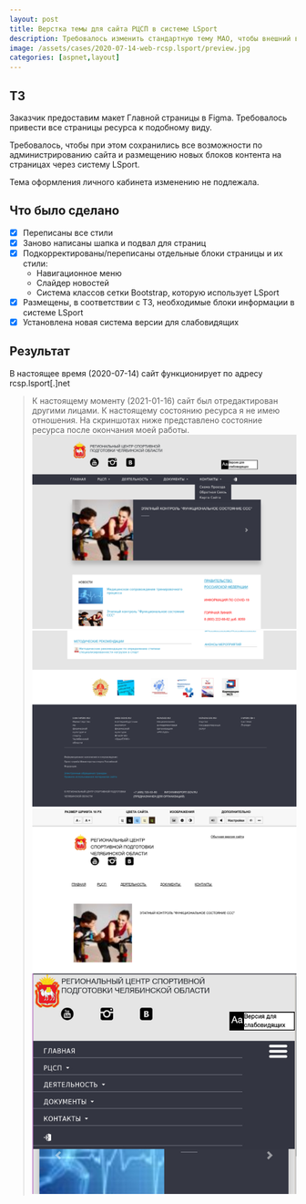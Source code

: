 ```yaml
---
layout: post
title: Верстка темы для сайта РЦСП в системе LSport
description: Требовалось изменить стандартную тему MAO, чтобы внешний вид стал подобен сайту Министерства спорта с некоторыми изменениями, внесёнными Заказчиком.
image: /assets/cases/2020-07-14-web-rcsp.lsport/preview.jpg 
categories: [aspnet,layout]
---
```

## ТЗ
Заказчик предоставим макет Главной страницы в Figma. Требовалось привести все страницы ресурса к подобному виду.

Требовалось, чтобы при этом сохранились все возможности по администрированию сайта и размещению новых блоков контента на страницах через систему LSport.

Тема оформления личного кабинета изменению не подлежала.

## Что было сделано
  * [x] Переписаны все стили
  * [x] Заново написаны шапка и подвал для страниц
  * [x] Подкорректированы/переписаны отдельные блоки страницы и их стили:
    * Навигационное меню
    * Слайдер новостей
    * Система классов сетки Bootstrap, которую использует LSport
  * [x] Размещены, в соответствии с ТЗ, необходимые блоки информации в системе LSport
  * [x] Установлена новая система версии для слабовидящих
  
## Результат
В настоящее время (2020-07-14) сайт функционирует по адресу rcsp.lsport[.]net
> К настоящему моменту (2021-01-16) сайт был отредактирован другими лицами. К настоящему состоянию ресурса я не имею отношения.
> На скриншотах ниже представлено состояние ресурса после окончания моей работы.
![Главная main page](/assets/cases/2020-07-14-web-rcsp.lsport/preview.jpg)
![Версия для слабовидящих](/assets/cases/2020-07-14-web-rcsp.lsport/img1.jpg)
![Подвал footer](/assets/cases/2020-07-14-web-rcsp.lsport/img2.jpg)
![Адаптивная верстка mobile](/assets/cases/2020-07-14-web-rcsp.lsport/img3.jpg)
